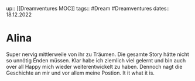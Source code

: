 up:: [[Dreamventures MOC]]
tags:: #Dream #Dreamventures
dates:: 18.12.2022

# Alina

Super nervig mittlerweile von ihr zu Träumen. Die gesamte Story hätte nicht so unnötig Enden müssen. Klar habe ich ziemlich viel gelernt und bin auch over all Happy mich wieder weiterentwickelt zu haben. Dennoch nagt die Geschichte an mir und vor allem meine Postion. 
It it what it is.